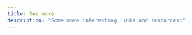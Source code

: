 ```yaml
---
title: See more
description: "Some more interesting links and resources:"
---
```

<!-- This is the "See more" Button on the website -->